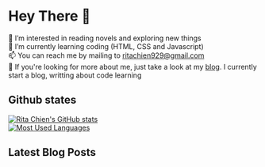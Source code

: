 # Hey There 👋  
👀 I’m interested in reading novels and exploring new things  
🌱 I’m currently learning coding (HTML, CSS and Javascript)  
📫 You can reach me by mailing to ritachien929@gmail.com  
💞️ If you're looking for more about me, just take a look at my [blog](https://ritachien.github.io/ "Github Pages"). I currently start a blog, writting about code learning  

## Github states
[![Rita Chien's GitHub stats](https://github-readme-stats.vercel.app/api?username=ritachien&hide=stars,prs&show_icons=true&theme=algolia)](https://github.com/anuraghazra/github-readme-stats)  
[![Most Used Languages](https://github-readme-stats.vercel.app/api/top-langs/?username=ritachien&layout=compact&theme=algolia&card_width=445px)](https://github.com/anuraghazra/github-readme-stats)  

## Latest Blog Posts  
<!-- BLOG-POST-LIST:START -->
<!-- BLOG-POST-LIST:END -->
